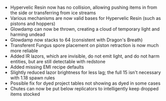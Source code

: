 * Hypervelic Resin now has no collision, allowing pushing items in from the side or transferring from ice streams
* Various mechanisms are now valid bases for Hypervelic Resin (such as pistons and hoppers)
* Glowdamp can now be thrown, creating a cloud of temporary light and harming undead
* Glowdamp now stacks to 64 (consistent with Dragon's Breath)
* Transferent Fungus spore placement on piston retraction is now much more reliable
* Added IR lazors, which are invisible, do not emit light, and do not harm entities, but are still detectable with redstone
* Added missing EMI recipe defaults
* Slightly reduced lazor brightness for less lag; the full 15 isn't necessary with 1.18 spawn rules
* Possible fix for dyed project tables not showing as dyed in some cases
* Chutes can now be put below replicators to intelligently keep dropped items stocked
